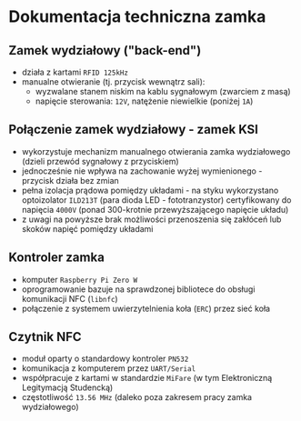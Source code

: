 # Dokumentacja techniczna zamka

## Zamek wydziałowy ("back-end")
- działa z kartami `RFID 125kHz`
- manualne otwieranie (tj. przycisk wewnątrz sali):
  - wyzwalane stanem niskim na kablu sygnałowym (zwarciem z masą)
  - napięcie sterowania: `12V`, natężenie niewielkie (poniżej `1A`)
## Połączenie zamek wydziałowy - zamek KSI
- wykorzystuje mechanizm manualnego otwierania zamka wydziałowego (dzieli przewód sygnałowy z przyciskiem)
- jednocześnie nie wpływa na zachowanie wyżej wymienionego - przycisk działa bez zmian
- pełna izolacja prądowa pomiędzy układami - na styku wykorzystano optoizolator `ILD213T` (para dioda LED - fototranzystor)
certyfikowany do napięcia `4000V` (ponad 300-krotnie przewyższającego napięcie układu)
- z uwagi na powyższe brak możliwości przenoszenia się zakłóceń lub skoków napięć pomiędzy układami
## Kontroler zamka
- komputer `Raspberry Pi Zero W`
- oprogramowanie bazuje na sprawdzonej bibliotece do obsługi komunikacji NFC (`libnfc`)
- połączenie z systemem uwierzytelnienia koła (`ERC`) przez sieć koła
## Czytnik NFC
- moduł oparty o standardowy kontroler `PN532`
- komunikacja z komputerem przez `UART/Serial`
- współpracuje z kartami w standardzie `MiFare` (w tym Elektroniczną Legitymacją Studencką)
- częstotliwość `13.56 MHz` (daleko poza zakresem pracy zamka wydziałowego)
